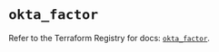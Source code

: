 # `okta_factor`

Refer to the Terraform Registry for docs: [`okta_factor`](https://registry.terraform.io/providers/okta/okta/4.9.1/docs/resources/factor).

